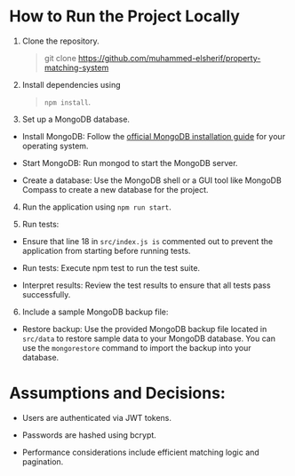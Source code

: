 #  How to Run the Project Locally

  

1.  Clone the repository.	
	>  git clone <https://github.com/muhammed-elsherif/property-matching-system>
2.  Install dependencies using 
	>`npm install`.

3.  Set up a MongoDB database.

-  Install MongoDB: Follow the [official MongoDB installation guide](https://www.mongodb.com/docs/manual/installation/) for your operating system.

-  Start MongoDB: Run mongod to start the MongoDB server.

-  Create a database: Use the MongoDB shell or a GUI tool like MongoDB Compass to create a new database for the project.

4.  Run the application using `npm run start`.

5.  Run tests:

-  Ensure that line 18 in `src/index.js is` commented out to prevent the application from starting before running tests.

-  Run tests: Execute npm test to run the test suite.

-  Interpret results: Review the test results to ensure that all tests pass successfully.

6.  Include a sample MongoDB backup file:

-  Restore backup: Use the provided MongoDB backup file located in `src/data` to restore sample data to your MongoDB database. You can use the `mongorestore` command to import the backup into your database.

  
  

#  Assumptions and Decisions:

  

-  Users are authenticated via JWT tokens.

-  Passwords are hashed using bcrypt.

-  Performance considerations include efficient matching logic and pagination.